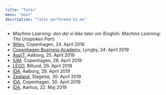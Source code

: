 ```yaml
---
title: "Talks"
menu: "main"
description: "Talks performed by me"
---
```

- *Machine Learning: den del vi ikke taler om* (English: *Machine Learning: The Unspoken Part*)
 - [Wiley](https://www.wiley.com/en-us), Copenhagen, 24. April 2019
 - [Copenhagen Business Academy](https://www.cphbusiness.dk/), Lyngby, 24. April 2019
 - [AspIT](http://www.aspit.dk/), Aalborg, 25. April 2019
 - [IUM](https://ium.dk/), Copenhagen, 26. April 2019
 - [LEGO](https://www.lego.com), Billund, 29. April 2019
 - [IDA](https://ida.dk/), Aalborg, 29. April 2019
 - [Zealand](https://www.zealand.dk/), Slagelse, 30. April 2019
 - [IDA](https://ida.dk/), Copenhagen, 30. April 2019
 - [IDA](https://ida.dk/), Aarhus, 22. Maj 2019
